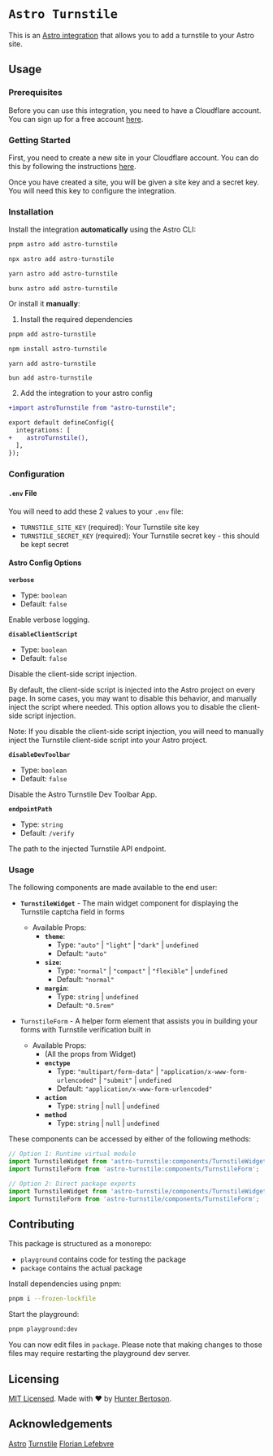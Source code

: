 # `Astro Turnstile`

This is an [Astro integration](https://docs.astro.build/en/guides/integrations-guide/) that allows you to add a turnstile to your Astro site.

## Usage

### Prerequisites

Before you can use this integration, you need to have a Cloudflare account. You can sign up for a free account [here](https://www.cloudflare.com/products/turnstile/).

### Getting Started

First, you need to create a new site in your Cloudflare account. You can do this by following the instructions [here](https://developers.cloudflare.com/turnstile/getting-started/create-site).

Once you have created a site, you will be given a site key and a secret key. You will need this key to configure the integration.

### Installation

Install the integration **automatically** using the Astro CLI:

```bash
pnpm astro add astro-turnstile
```

```bash
npx astro add astro-turnstile
```

```bash
yarn astro add astro-turnstile
```

```bun
bunx astro add astro-turnstile
```

Or install it **manually**:

1. Install the required dependencies

```bash
pnpm add astro-turnstile
```

```bash
npm install astro-turnstile
```

```bash
yarn add astro-turnstile
```

```bun
bun add astro-turnstile
```

2. Add the integration to your astro config

```diff
+import astroTurnstile from "astro-turnstile";

export default defineConfig({
  integrations: [
+    astroTurnstile(),
  ],
});
```

### Configuration

#### `.env` File

You will need to add these 2 values to your `.env` file:

- `TURNSTILE_SITE_KEY` (required): Your Turnstile site key
- `TURNSTILE_SECRET_KEY` (required): Your Turnstile secret key - this should be kept secret

#### Astro Config Options

**`verbose`**
- Type: `boolean`
- Default: `false`

Enable verbose logging.

**`disableClientScript`**
- Type: `boolean`
- Default: `false`

Disable the client-side script injection.

By default, the client-side script is injected into the Astro project on every page. In some cases, you may want to disable this behavior, and manually inject the script where needed. This option allows you to disable the client-side script injection.

Note: If you disable the client-side script injection, you will need to manually inject the Turnstile client-side script into your Astro project.

**`disableDevToolbar`**
- Type: `boolean`
- Default: `false`

Disable the Astro Turnstile Dev Toolbar App.

**`endpointPath`**
- Type: `string`
- Default: `/verify`

The path to the injected Turnstile API endpoint.

### Usage

The following components are made available to the end user:

- **`TurnstileWidget`** - The main widget component for displaying the Turnstile captcha field in forms
  - Available Props:
    - **`theme`**: 
      - Type: `"auto"` | `"light"` | `"dark"` | `undefined`
      - Default: `"auto"`
    - **`size`**: 
      - Type: `"normal"` | `"compact"` | `"flexible"` | `undefined`
      - Default: `"normal"`
    - **`margin`**: 
      - Type: `string` | `undefined`
      - Default: `"0.5rem"`

- `TurnstileForm` - A helper form element that assists you in building your forms with Turnstile verification built in
  - Available Props:
    - (All the props from Widget)
    - **`enctype`**
      - Type: `"multipart/form-data"` | `"application/x-www-form-urlencoded"` | `"submit"` | `undefined`
      - Default: `"application/x-www-form-urlencoded"`
    - **`action`**
      - Type: `string` | `null` | `undefined`
    - **`method`**
      - Type: `string` | `null` | `undefined`

These components can be accessed by either of the following methods:

```ts
// Option 1: Runtime virtual module
import TurnstileWidget from 'astro-turnstile:components/TurnstileWidget';
import TurnstileForm from 'astro-turnstile:components/TurnstileForm';

// Option 2: Direct package exports
import TurnstileWidget from 'astro-turnstile/components/TurnstileWidget';
import TurnstileForm from 'astro-turnstile/components/TurnstileForm';

```

## Contributing

This package is structured as a monorepo:

- `playground` contains code for testing the package
- `package` contains the actual package

Install dependencies using pnpm: 

```bash
pnpm i --frozen-lockfile
```

Start the playground:

```bash
pnpm playground:dev
```

You can now edit files in `package`. Please note that making changes to those files may require restarting the playground dev server.

## Licensing

[MIT Licensed](https://github.com/hkbertoson/astro-turnstile/blob/main/LICENSE). Made with ❤️ by [Hunter Bertoson](https://github.com/hkbertoson).

## Acknowledgements

[Astro](https://astro.build/)
[Turnstile](https://www.cloudflare.com/products/turnstile/)
[Florian Lefebvre](https://github.com/florian-lefebvre)
